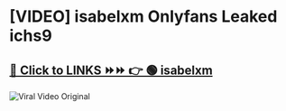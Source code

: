 
 # [VIDEO] isabelxm Onlyfans Leaked ichs9

## <h2><a href="https://clipsfans.com/isabelxm&ref=git">🔗 Click to LINKS ⏩⏩ 👉 🟢 isabelxm </a></h2>

<a href="https://clipsfans.com/isabelxm&ref=git" rel="nofollow" data-target="animated-image.originalLink"><img src="https://i.ibb.co.com/xMMVF88/686577567.gif" alt="Viral Video Original" style="max-width: 100%; display: inline-block;" data-target="animated-image.originalImage"></a>

